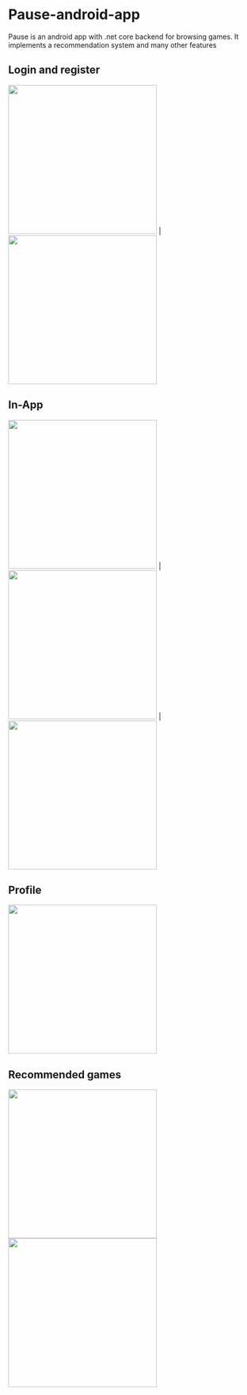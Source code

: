 # Pause-android-app
Pause is an android app with .net core backend for browsing games. It implements a recommendation system and many other features

## Login and register

<img src="images/1.png" width="300"> | <img src="images/2.png" width="300">

## In-App

<img src="images/3.png" width="300"> | 
<img src="images/4.png" width="300"> |
<img src="images/5.png" width="300">

## Profile

<img src="images/6.png" width="300">

## Recommended games

<img src="images/7.png" width="300">                 <img src="images/8.png" width="300">
